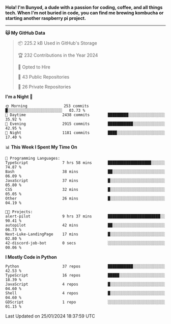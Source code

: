 <p>
<b>Hola! I'm Bunyod, a dude with a passion for coding, coffee, and all things tech. When I'm not buried in code, you can find me brewing kombucha or starting another raspberry pi project.</b>
</p>

---

<!--START_SECTION:waka-->
**🐱 My GitHub Data** 

> 📦 225.2 kB Used in GitHub's Storage 
 > 
> 🏆 232 Contributions in the Year 2024
 > 
> 💼 Opted to Hire
 > 
> 📜 43 Public Repositories 
 > 
> 🔑 26 Private Repositories 
 > 
**I'm a Night 🦉** 

```text
🌞 Morning                253 commits         █░░░░░░░░░░░░░░░░░░░░░░░░   03.73 % 
🌆 Daytime                2438 commits        █████████░░░░░░░░░░░░░░░░   35.92 % 
🌃 Evening                2915 commits        ███████████░░░░░░░░░░░░░░   42.95 % 
🌙 Night                  1181 commits        ████░░░░░░░░░░░░░░░░░░░░░   17.40 % 
```


📊 **This Week I Spent My Time On** 

```text
💬 Programming Languages: 
TypeScript               7 hrs 58 mins       ███████████████████░░░░░░   74.87 % 
Bash                     38 mins             ██░░░░░░░░░░░░░░░░░░░░░░░   06.09 % 
JavaScript               37 mins             █░░░░░░░░░░░░░░░░░░░░░░░░   05.80 % 
CSS                      32 mins             █░░░░░░░░░░░░░░░░░░░░░░░░   05.05 % 
Other                    26 mins             █░░░░░░░░░░░░░░░░░░░░░░░░   04.19 % 

🐱‍💻 Projects: 
alert-pilot              9 hrs 37 mins       ███████████████████████░░   90.41 % 
autopilot                42 mins             ██░░░░░░░░░░░░░░░░░░░░░░░   06.73 % 
Next-Luke-LandingPage    17 mins             █░░░░░░░░░░░░░░░░░░░░░░░░   02.80 % 
42-discord-job-bot       0 secs              ░░░░░░░░░░░░░░░░░░░░░░░░░   00.06 % 
```

**I Mostly Code in Python** 

```text
Python                   37 repos            ███████████░░░░░░░░░░░░░░   42.53 % 
TypeScript               16 repos            █████░░░░░░░░░░░░░░░░░░░░   18.39 % 
JavaScript               4 repos             █░░░░░░░░░░░░░░░░░░░░░░░░   04.60 % 
Shell                    4 repos             █░░░░░░░░░░░░░░░░░░░░░░░░   04.60 % 
GDScript                 1 repo              ░░░░░░░░░░░░░░░░░░░░░░░░░   01.15 % 
```




 Last Updated on 25/01/2024 18:37:59 UTC
<!--END_SECTION:waka-->
